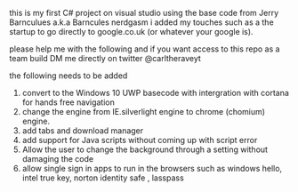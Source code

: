 this is my first C# project on visual studio
using the base code from Jerry Barnculues a.k.a Barncules nerdgasm i added my touches such as a the startup to go directly to google.co.uk (or whatever your google is).

please help me with the following and if you want access to this repo as a team build DM me directly on twitter @carltheraveyt

the following needs to be added
1. convert to the Windows 10 UWP basecode with intergration with cortana for hands free navigation
2. change the engine from IE.silverlight engine to chrome (chomium) engine.
3. add tabs and download manager
4. add support for Java scripts without coming up with script error
5. Allow the user to change the background through a setting without damaging the code
6. allow single sign in apps to run in the browsers such as windows hello, intel true key, norton identity safe , lasspass

